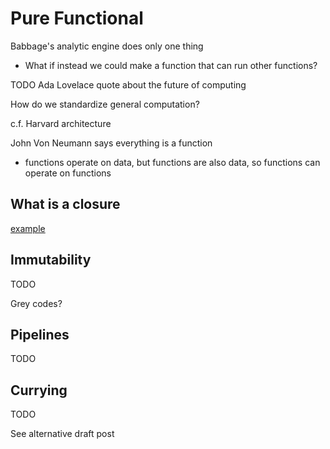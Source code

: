 # Pure Functional

Babbage's analytic engine does only one thing

- What if instead we could make a function that can run other functions?

TODO Ada Lovelace quote about the future of computing

How do we standardize general computation?

c.f. Harvard architecture

John Von Neumann says everything is a function

- functions operate on data, but functions are also data, so functions can operate on functions

## What is a closure

[example](https://www.typescriptlang.org/play?#code/MYewdgzgLgBAtgTwMIBsQQK4CcCmBRADwEM4AHFHGAXhgAoBKagPhgG8AodmGC2A6mAEZO3UJFiIAkmDA4sAhszYwxEEBQB0aAOa0CjAL4iV4aDACWYYLjg4wsGoqosCAalecuMXFGxhlUjJyADQWVjZ2sEZG7KqwuJgoDvDIaJi4hCTkOAzsCRhJGoGyWLn5hZbWOLb2ZTiJUEUI0iW5QA)

## Immutability

TODO

Grey codes?

## Pipelines

TODO

## Currying

TODO

See alternative draft post
